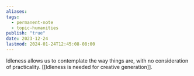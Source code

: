 ```yaml
---
aliases: 
tags:
  - permanent-note
  - topic-humanities
publish: "true"
date: 2023-12-24
lastmod: 2024-01-24T12:45:08-08:00
---
```

Idleness allows us to contemplate the way things are, with no consideration of practicality. [[Idleness is needed for creative generation]].